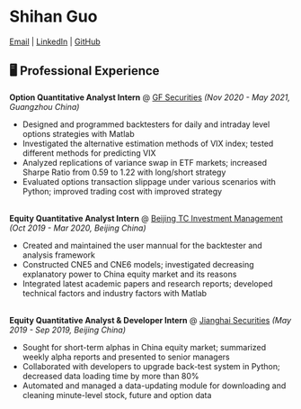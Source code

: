 # Shihan Guo

[Email](mailto:shihan.guo@columbia.edu) | [LinkedIn](https://www.linkedin.com/in/shihanguoricky/) | [GitHub](https://github.com/Shihan-Guo)

## 🖥 Professional Experience
**Option Quantitative Analyst Intern** @ [GF Securities](http://en.gf.com.cn/) 
_(Nov 2020 - May 2021, Guangzhou China)_ <br>
  - Designed and programmed backtesters for daily and intraday level options strategies with Matlab
  - Investigated the alternative estimation methods of VIX index; tested different methods for predicting VIX 
  - Analyzed replications of variance swap in ETF markets; increased Sharpe Ratio from 0.59 to 1.22 with long/short strategy
  - Evaluated options transaction slippage under various scenarios with Python; improved trading cost with improved strategy
<br><br>

**Equity Quantitative Analyst Intern** @ [Beijing TC Investment Management](http://www.btc-fund.cn/) 
_(Oct 2019 - Mar 2020, Beijing China)_ <br>
- Created and maintained the user mannual for the backtester and analysis framework
- Constructed CNE5 and CNE6 models; investigated decreasing explanatory power to China equity market and its reasons 
- Integrated latest academic papers and research reports; developed technical factors and industry factors with Matlab
<br><br>

**Equity Quantitative Analyst & Developer Intern** @ [Jianghai Securities](https://www.jhzq.com.cn/) 
_(May 2019 - Sep 2019, Beijing China)_ <br>
- Sought for short-term alphas in China equity market; summarized weekly alpha reports and presented to senior managers
- Collaborated with developers to upgrade back-test system in Python; decreased data loading time by more than 80% 
- Automated and managed a data-updating module for downloading and cleaning minute-level stock, future and option data
